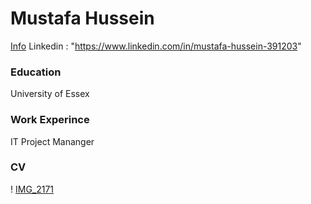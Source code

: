 # Mustafa Hussein
[Info]() 
Linkedin         : "https://www.linkedin.com/in/mustafa-hussein-391203"
### Education 
University of Essex

### Work Experince
IT Project Mananger

### CV


! [IMG_2171](assets/IMG_2171.JPG)
